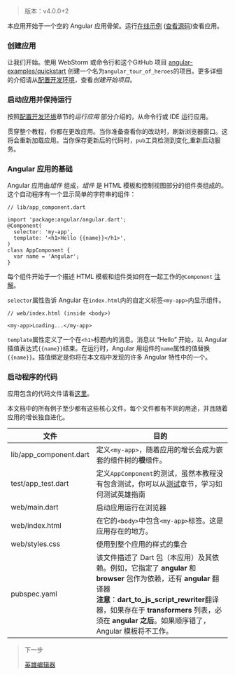 > 版本：v4.0.0+2

本应用开始于一个空的 Angular 应用骨架。运行[在线示例](https://webdev.dartlang.org/examples/toh-0/) ([查看源码](https://github.com/angular-examples/toh-0/tree/master))查看应用。

### 创建应用

让我们开始。使用 WebStorm 或命令行和这个GitHub 项目 [angular-examples/quickstart](https://github.com/angular-examples/quickstart/tree/master) 创建一个名为`angular_tour_of_heroes`的项目。更多详细的介绍请从[配置开发环境](/指南/搭建开发环境.md)，查看*创建开始项目*。

### 启动应用并保持运行

按照[配置开发环境](/指南/搭建开发环境.md)章节的*运行应用* 部分介绍的，从命令行或 IDE 运行应用。

贯穿整个教程，你都在更改应用。当你准备查看你的改动时，刷新浏览器窗口。这将会重新加载应用。当你保存更新后的代码时，`pub`工具检测到变化,重新启动服务。

### Angular 应用的基础

Angular 应用由*组件* 组成，*组件* 是 HTML 模板和控制视图部分的组件类组成的。这个自动程序有一个显示简单的字符串的组件：

```
// lib/app_component.dart

import 'package:angular/angular.dart';
@Component(
  selector: 'my-app',
  template: '<h1>Hello {{name}}</h1>',
)
class AppComponent {
  var name = 'Angular';
}
```

每个组件开始于一个描述 HTML 模板和组件类如何在一起工作的`@Component` [注解](https://webdev.dartlang.org/angular/glossary#annotation)。

`selector`属性告诉 Angular 在`index.html`内的自定义标签`<my-app>`内显示组件。

```
// web/index.html (inside <body>)

<my-app>Loading...</my-app>
```

`template`属性定义了一个在`<h1>`标题内的消息。消息以 “Hello” 开始，以 Angular 插值表达式`{{name}}`结束。在运行时，Angular 用组件的`name`属性的值替换`{{name}}`。插值绑定是你将在本文档中发现的许多 Angular 特性中的一个。

### 启动程序的代码

应用包含的代码文件请看[这里](https://webdev.dartlang.org/angular/tutorial/toh-pt0#the-starter-apps-code)。

本文档中的所有例子至少都有这些核心文件。每个文件都有不同的用途，并且随着应用的增长独自进化。

| 文件 | 目的 |
|------|------|
|lib/app_component.dart	|定义`<my-app>`，随着应用的增长会成为嵌套的组件树的**根**组件。|
|test/app_test.dart|定义`AppComponent`的测试，虽然本教程没有包含测试，你可以从[测试](https://webdev.dartlang.org/angular/guide/testing)章节，学习如何测试英雄指南|
|web/main.dart|启动应用运行在浏览器|
|web/index.html|在它的`<body>`中包含`<my-app>`标签。这是应用存在的地方。|
|web/styles.css|使用到整个应用的样式的集合|
|pubspec.yaml|该文件描述了 Dart 包（本应用）及其依赖。例如，它指定了 **angular** 和 **browser** 包作为依赖，还有 **angular** 翻译器<br>**注意**：**dart_to_js_script_rewriter**翻译器，如果存在于 **transformers** 列表，必须在 **angular 之后**。如果顺序错了，Angular 模板将不工作。|

> 下一步
>
> [英雄编辑器](英雄编辑器.md)
